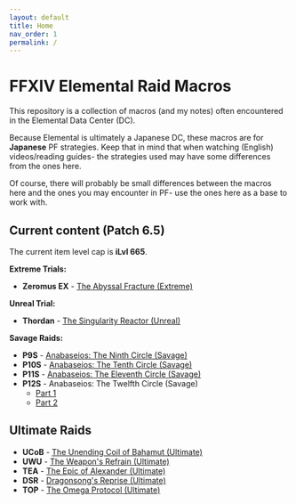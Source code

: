 ```yaml
---
layout: default
title: Home
nav_order: 1
permalink: /
---
```


# FFXIV Elemental Raid Macros

This repository is a collection of macros (and my notes) often encountered in the Elemental Data Center (DC).

Because Elemental is ultimately a Japanese DC, these macros are for **Japanese** PF strategies. Keep that in mind that when watching (English) videos/reading guides- the strategies used may have some differences from the ones here.

Of course, there will probably be small differences between the macros here and the ones you may encounter in PF- use the ones here as a base to work with.

## Current content (Patch 6.5)

The current item level cap is **iLvl 665**.

**Extreme Trials:**
- **Zeromus EX** - [The Abyssal Fracture (Extreme)](6.0_endwalker/extreme_trials/zeromus/README.md)

**Unreal Trial:**
- **Thordan** - [The Singularity Reactor (Unreal)](3.0_heavensward/extreme_trials/thordan/README.md)

**Savage Raids:**
- **P9S** - [Anabaseios: The Ninth Circle (Savage)](6.0_endwalker/savage_raids/p9s/README.md)
- **P10S** - [Anabaseios: The Tenth Circle (Savage)](6.0_endwalker/savage_raids/p10s/README.md)
- **P11S** - [Anabaseios: The Eleventh Circle (Savage)](6.0_endwalker/savage_raids/p11s/README.md)
- **P12S** - Anabaseios: The Twelfth Circle (Savage)
    - [Part 1](6.0_endwalker/savage_raids/p12s_1/README.md)
    - [Part 2](6.0_endwalker/savage_raids/p12s_2/README.md)

## Ultimate Raids

- **UCoB** - [The Unending Coil of Bahamut (Ultimate)](ultimates/ucob/README.md)
- **UWU** - [The Weapon's Refrain (Ultimate)](ultimates/uwu/README.md)
- **TEA** - [The Epic of Alexander (Ultimate)](ultimates/tea/index.en.md)
- **DSR** - [Dragonsong's Reprise (Ultimate)](ultimates/dsr/index.en.md)
- **TOP** - [The Omega Protocol (Ultimate)](ultimates/top/index.en.md)
